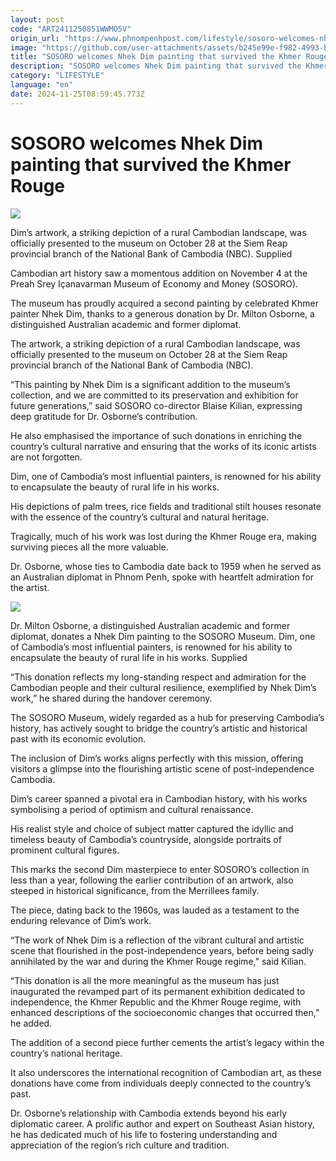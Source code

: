 ```yaml
---
layout: post
code: "ART2411250851WWMO5V"
origin_url: "https://www.phnompenhpost.com/lifestyle/sosoro-welcomes-nhek-dim-painting-that-survived-the-khmer-rouge"
image: "https://github.com/user-attachments/assets/b245e99e-f982-4993-be37-71b7f64ba300"
title: "SOSORO welcomes Nhek Dim painting that survived the Khmer Rouge"
description: "​​SOSORO welcomes Nhek Dim painting that survived the Khmer Rouge​"
category: "LIFESTYLE"
language: "en"
date: 2024-11-25T08:59:45.773Z
---
```


# SOSORO welcomes Nhek Dim painting that survived the Khmer Rouge

![](https://github.com/user-attachments/assets/caebb6aa-44c6-425a-ade4-da7b6cc4be8e)

Dim’s artwork, a striking depiction of a rural Cambodian landscape, was officially presented to the museum on October 28 at the Siem Reap provincial branch of the National Bank of Cambodia (NBC). Supplied

Cambodian art history saw a momentous addition on November 4 at the Preah Srey Içanavarman Museum of Economy and Money (SOSORO).

The museum has proudly acquired a second painting by celebrated Khmer painter Nhek Dim, thanks to a generous donation by Dr. Milton Osborne, a distinguished Australian academic and former diplomat.

The artwork, a striking depiction of a rural Cambodian landscape, was officially presented to the museum on October 28 at the Siem Reap provincial branch of the National Bank of Cambodia (NBC). 

“This painting by Nhek Dim is a significant addition to the museum’s collection, and we are committed to its preservation and exhibition for future generations,” said SOSORO co-director Blaise Kilian, expressing deep gratitude for Dr. Osborne’s contribution. 

He also emphasised the importance of such donations in enriching the country’s cultural narrative and ensuring that the works of its iconic artists are not forgotten.

Dim, one of Cambodia’s most influential painters, is renowned for his ability to encapsulate the beauty of rural life in his works. 

His depictions of palm trees, rice fields and traditional stilt houses resonate with the essence of the country’s cultural and natural heritage. 

Tragically, much of his work was lost during the Khmer Rouge era, making surviving pieces all the more valuable.

Dr. Osborne, whose ties to Cambodia date back to 1959 when he served as an Australian diplomat in Phnom Penh, spoke with heartfelt admiration for the artist. 

![](https://github.com/user-attachments/assets/c4d586e5-2561-4c5b-854a-e845f5454bc0)

Dr. Milton Osborne, a distinguished Australian academic and former diplomat, donates a Nhek Dim painting to the SOSORO Museum. Dim, one of Cambodia’s most influential painters, is renowned for his ability to encapsulate the beauty of rural life in his works. Supplied

“This donation reflects my long-standing respect and admiration for the Cambodian people and their cultural resilience, exemplified by Nhek Dim’s work,” he shared during the handover ceremony.

The SOSORO Museum, widely regarded as a hub for preserving Cambodia’s history, has actively sought to bridge the country’s artistic and historical past with its economic evolution. 

The inclusion of Dim’s works aligns perfectly with this mission, offering visitors a glimpse into the flourishing artistic scene of post-independence Cambodia.

Dim’s career spanned a pivotal era in Cambodian history, with his works symbolising a period of optimism and cultural renaissance. 

His realist style and choice of subject matter captured the idyllic and timeless beauty of Cambodia’s countryside, alongside portraits of prominent cultural figures.

This marks the second Dim masterpiece to enter SOSORO’s collection in less than a year, following the earlier contribution of an artwork, also steeped in historical significance, from the Merrillees family.

The piece, dating back to the 1960s, was lauded as a testament to the enduring relevance of Dim’s work.

“The work of Nhek Dim is a reflection of the vibrant cultural and artistic scene that flourished in the post-independence years, before being sadly annihilated by the war and during the Khmer Rouge regime,” said Kilian.

“This donation is all the more meaningful as the museum has just inaugurated the revamped part of its permanent exhibition dedicated to independence, the Khmer Republic and the Khmer Rouge regime, with enhanced descriptions of the socioeconomic changes that occurred then,” he added. 

The addition of a second piece further cements the artist’s legacy within the country’s national heritage. 

It also underscores the international recognition of Cambodian art, as these donations have come from individuals deeply connected to the country’s past.

Dr. Osborne’s relationship with Cambodia extends beyond his early diplomatic career. A prolific author and expert on Southeast Asian history, he has dedicated much of his life to fostering understanding and appreciation of the region’s rich culture and tradition.